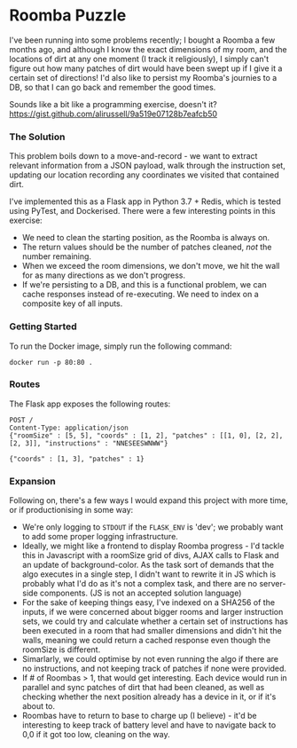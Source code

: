# Roomba Puzzle

I've been running into some problems recently; I bought a Roomba a few months ago, and although I know the exact dimensions of my room, and the locations of dirt at any one moment (I track it religiously), I simply can't figure out how many patches of dirt would have been swept up if I give it a certain set of directions! I'd also like to persist my Roomba's journies to a DB, so that I can go back and remember the good times.

Sounds like a bit like a programming exercise, doesn't it? 
https://gist.github.com/alirussell/9a519e07128b7eafcb50

### The Solution

This problem boils down to a move-and-record - we want to extract relevant information from a JSON payload, walk through the instruction set, updating our location recording any coordinates we visited that contained dirt.

I've implemented this as a Flask app in Python 3.7 + Redis, which is tested using PyTest, and Dockerised. There were a few interesting points in this exercise:

* We need to clean the starting position, as the Roomba is always on.
* The return values should be the number of patches cleaned, *not* the number remaining.
* When we exceed the room dimensions, we don't move, we hit the wall for as many directions as we don't progress.
* If we're persisting to a DB, and this is a functional problem, we can cache responses instead of re-executing. We need to index on a composite key of all inputs.

### Getting Started

To run the Docker image, simply run the following command:

```
docker run -p 80:80 .
```

### Routes

The Flask app exposes the following routes:

```
POST /
Content-Type: application/json
{"roomSize" : [5, 5], "coords" : [1, 2], "patches" : [[1, 0], [2, 2], [2, 3]], "instructions" : "NNESEESWNWW"}

{"coords" : [1, 3], "patches" : 1}
```

### Expansion

Following on, there's a few ways I would expand this project with more time, or if productionising in some way:

* We're only logging to `STDOUT` if the `FLASK_ENV` is 'dev'; we probably want to add some proper logging infrastructure.
* Ideally, we might like a frontend to display Roomba progress - I'd tackle this in Javascript with a roomSize grid of divs, AJAX calls to Flask and an update of background-color. As the task sort of demands that the algo executes in a single step, I didn't want to rewrite it in JS which is probably what I'd do as it's not a complex task, and there are no server-side components. (JS is not an accepted solution language)
* For the sake of keeping things easy, I've indexed on a SHA256 of the inputs, if we were concerned about bigger rooms and larger instruction sets, we could try and calculate whether a certain set of instructions has been executed in a room that had smaller dimensions and didn't hit the walls, meaning we could return a cached response even though the roomSize is different.
* Simarlarly, we could optimise by not even running the algo if there are no instructions, and not keeping track of patches if none were provided.
* If # of Roombas > 1, that would get interesting. Each device would run in parallel and sync patches of dirt that had been cleaned, as well as checking whether the next position already has a device in it, or if it's about to. 
* Roombas have to return to base to charge up (I believe) - it'd be interesting to keep track of battery level and have to navigate back to 0,0 if it got too low, cleaning on the way. 
